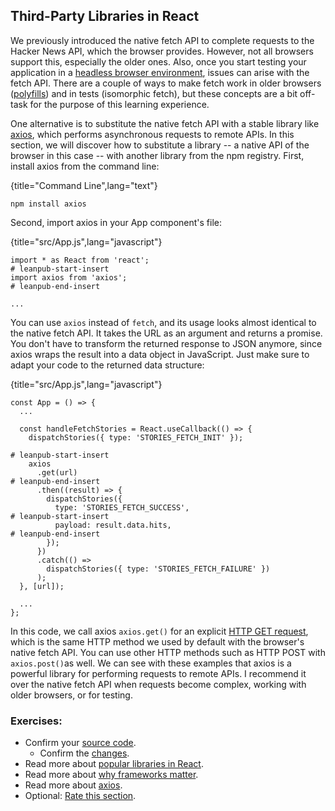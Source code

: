 ## Third-Party Libraries in React

We previously introduced the native fetch API to complete requests to the Hacker News API, which the browser provides. However, not all browsers support this, especially the older ones. Also, once you start testing your application in a [headless browser environment](https://bit.ly/3ncFfSs), issues can arise with the fetch API. There are a couple of ways to make fetch work in older browsers ([polyfills](https://bit.ly/3ASC86Y)) and in tests (isomorphic fetch), but these concepts are a bit off-task for the purpose of this learning experience.

One alternative is to substitute the native fetch API with a stable library like [axios](https://bit.ly/3jjEupg), which performs asynchronous requests to remote APIs. In this section, we will discover how to substitute a library -- a native API of the browser in this case -- with another library from the npm registry. First, install axios from the command line:

{title="Command Line",lang="text"}
~~~~~~~
npm install axios
~~~~~~~

Second, import axios in your App component's file:

{title="src/App.js",lang="javascript"}
~~~~~~~
import * as React from 'react';
# leanpub-start-insert
import axios from 'axios';
# leanpub-end-insert

...
~~~~~~~

You can use `axios` instead of `fetch`, and its usage looks almost identical to the native fetch API. It takes the URL as an argument and returns a promise. You don't have to transform the returned response to JSON anymore, since axios wraps the result into a data object in JavaScript. Just make sure to adapt your code to the returned data structure:

{title="src/App.js",lang="javascript"}
~~~~~~~
const App = () => {
  ...

  const handleFetchStories = React.useCallback(() => {
    dispatchStories({ type: 'STORIES_FETCH_INIT' });

# leanpub-start-insert
    axios
      .get(url)
# leanpub-end-insert
      .then((result) => {
        dispatchStories({
          type: 'STORIES_FETCH_SUCCESS',
# leanpub-start-insert
          payload: result.data.hits,
# leanpub-end-insert
        });
      })
      .catch(() =>
        dispatchStories({ type: 'STORIES_FETCH_FAILURE' })
      );
  }, [url]);

  ...
};
~~~~~~~

In this code, we call axios `axios.get()` for an explicit [HTTP GET request](https://mzl.la/3n5kUyi), which is the same HTTP method we used by default with the browser's native fetch API. You can use other HTTP methods such as HTTP POST with `axios.post()`as well. We can see with these examples that axios is a powerful library for performing requests to remote APIs. I recommend it over the native fetch API when requests become complex, working with older browsers, or for testing.

### Exercises:

* Confirm your [source code](https://bit.ly/3piaFt4).
  * Confirm the [changes](https://bit.ly/3jjMruF).
* Read more about [popular libraries in React](https://www.robinwieruch.de/react-libraries).
* Read more about [why frameworks matter](https://www.robinwieruch.de/why-frameworks-matter).
* Read more about [axios](https://bit.ly/3jjEupg).
* Optional: [Rate this section](https://forms.gle/wfDb7r5K4az3TiWN9).